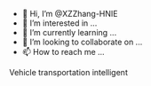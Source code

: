 - 👋 Hi, I’m @XZZhang-HNIE
- 👀 I’m interested in ...
- 🌱 I’m currently learning ...
- 💞️ I’m looking to collaborate on ...
- 📫 How to reach me ...

<!---
XZZhang-HNIE/XZZhang-HNIE is a ✨ special ✨ repository because its `README.md` (this file) appears on your GitHub profile.
You can click the Preview link to take a look at your changes.
--->
Vehicle transportation intelligent
